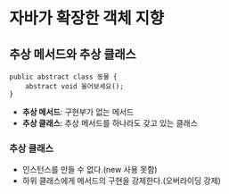 # 자바가 확장한 객체 지향

## 추상 메서드와 추상 클래스

```
public abstract class 동물 {
    abstract void 울어보세요();
}
```
* **추상 메서드**: 구현부가 없는 메서드
* **추상 클래스**: 추상 메서드를 하나라도 갖고 있는 클래스

### 추상 클래스
* 인스턴스를 만들 수 없다.(new 사용 못함)
* 하위 클래스에게 메서드의 구현을 강제한다.(오버라이딩 강제)

